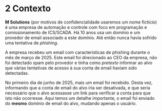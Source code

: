 # 2 Contexto

**M Solutions** (por motivos de confidencialidade usaremos um nome
fictício) é uma empresa de automação e controle com foco em
programação e comissionamento de ICS/SCADA. Há 10 anos usa um domínio e um provedor de email associado a este domínio. Até então nunca havia sofrido uma tentativa de *phishing*.

A empresa recebeu um email com características de phishing durante o mês de março de 2025. Este email foi direcionado ao CEO da empresa, não foi detectado spam pelo provedor e tinha como *pretexto* informar ao alvo que várias tentativas de acesso à sua conta de email haviam sido detectadas.

No primeiro dia de junho de 2025, mais um email foi recebido. Desta vez, informando que a conta de email do alvo iria ser desativada, e que seria necessário que o alvo acessasse um link para verificar a conta para que isto não ocorresse. Aqui temos um detalhe importante, o email foi enviado do **mesmo** domínio de email do alvo, mudando apenas o usuário.